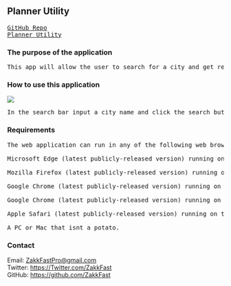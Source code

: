 ## Planner Utility
<pre>
<a href='https://github.com/ZakkFast/iWeather'>GitHub Repo</a>
<a href='https://zakkfast.github.io/iWeather/'>Planner Utility</a>
</pre>

### The purpose of the application
<pre>
This app will allow the user to search for a city and get relevent weather information. When the user searches for a city info on current weather info and a 5 day forecase is preseneted to the user. The searched city is also stored in a list for easy call back. All searches are stored locally and will persist after refreshig or closing and reopening the page.
</pre>

### How to use this application
<img src='assets/images/iWeather.gif'>
<pre>
In the search bar input a city name and click the search button. You will then be presented with the current forecast and a 5 day forecast containing weather information. All searches are stored in the 'history' section and can be recalled by clicking on the city name.
</pre>


### Requirements
<pre>
The web application can run in any of the following web browsers running on the specified operating systems:

Microsoft Edge (latest publicly-released version) running on Windows 10, Window 8.1, Windows 8, Windows 7

Mozilla Firefox (latest publicly-released version) running on Windows 10, Windows 8.1, Windows 8, or Windows 7

Google Chrome (latest publicly-released version) running on Windows 10, Windows 8.1, Windows 8, Windows 7

Google Chrome (latest publicly-released version) running on the two latest publicly-release Mac OS versions

Apple Safari (latest publicly-released version) running on the two latest publicly-release Mac OS versions, or Apple iPad

A PC or Mac that isnt a potato.
</pre>

### Contact

Email: ZakkFastPro@gmail.com<br>
Twitter: https://Twitter.com/ZakkFast<br>
GitHub: https://github.com/ZakkFast<br>

